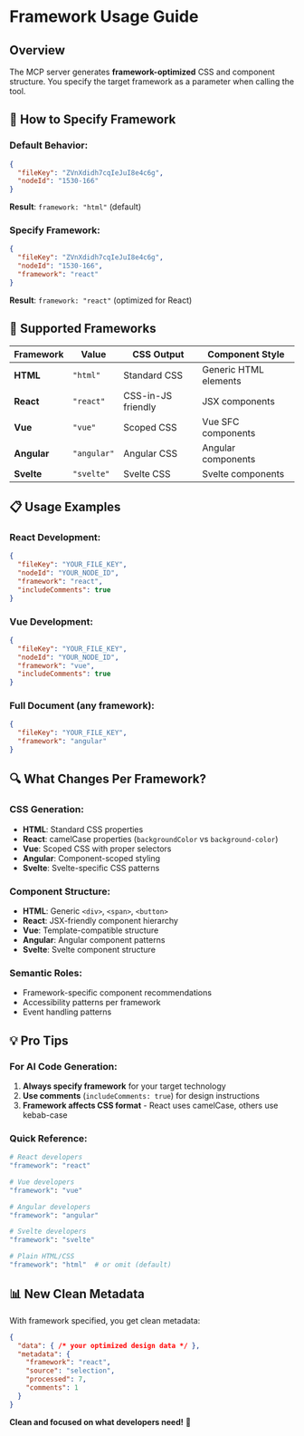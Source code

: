 # Framework Usage Guide

## Overview

The MCP server generates **framework-optimized** CSS and component structure. You specify the target framework as a parameter when calling the tool.

## 🎯 **How to Specify Framework**

### **Default Behavior:**
```json
{
  "fileKey": "ZVnXdidh7cqIeJuI8e4c6g",
  "nodeId": "1530-166"
}
```
**Result**: `framework: "html"` (default)

### **Specify Framework:**
```json
{
  "fileKey": "ZVnXdidh7cqIeJuI8e4c6g", 
  "nodeId": "1530-166",
  "framework": "react"
}
```
**Result**: `framework: "react"` (optimized for React)

## 🚀 **Supported Frameworks**

| Framework | Value | CSS Output | Component Style |
|-----------|-------|------------|-----------------|
| **HTML** | `"html"` | Standard CSS | Generic HTML elements |
| **React** | `"react"` | CSS-in-JS friendly | JSX components |
| **Vue** | `"vue"` | Scoped CSS | Vue SFC components |
| **Angular** | `"angular"` | Angular CSS | Angular components |
| **Svelte** | `"svelte"` | Svelte CSS | Svelte components |

## 📋 **Usage Examples**

### **React Development:**
```json
{
  "fileKey": "YOUR_FILE_KEY",
  "nodeId": "YOUR_NODE_ID", 
  "framework": "react",
  "includeComments": true
}
```

### **Vue Development:**
```json
{
  "fileKey": "YOUR_FILE_KEY",
  "nodeId": "YOUR_NODE_ID",
  "framework": "vue",
  "includeComments": true
}
```

### **Full Document (any framework):**
```json
{
  "fileKey": "YOUR_FILE_KEY",
  "framework": "angular"
}
```

## 🔍 **What Changes Per Framework?**

### **CSS Generation:**
- **HTML**: Standard CSS properties
- **React**: camelCase properties (`backgroundColor` vs `background-color`)
- **Vue**: Scoped CSS with proper selectors
- **Angular**: Component-scoped styling
- **Svelte**: Svelte-specific CSS patterns

### **Component Structure:**
- **HTML**: Generic `<div>`, `<span>`, `<button>`
- **React**: JSX-friendly component hierarchy  
- **Vue**: Template-compatible structure
- **Angular**: Angular component patterns
- **Svelte**: Svelte component structure

### **Semantic Roles:**
- Framework-specific component recommendations
- Accessibility patterns per framework
- Event handling patterns

## 💡 **Pro Tips**

### **For AI Code Generation:**
1. **Always specify framework** for your target technology
2. **Use comments** (`includeComments: true`) for design instructions
3. **Framework affects CSS format** - React uses camelCase, others use kebab-case

### **Quick Reference:**
```bash
# React developers
"framework": "react"

# Vue developers  
"framework": "vue"

# Angular developers
"framework": "angular"

# Svelte developers
"framework": "svelte"

# Plain HTML/CSS
"framework": "html"  # or omit (default)
```

## 📊 **New Clean Metadata**

With framework specified, you get clean metadata:

```json
{
  "data": { /* your optimized design data */ },
  "metadata": {
    "framework": "react",
    "source": "selection", 
    "processed": 7,
    "comments": 1
  }
}
```

**Clean and focused on what developers need!** 🎯 